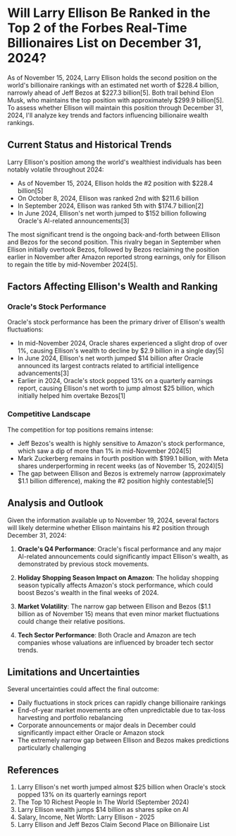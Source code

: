 # Will Larry Ellison Be Ranked in the Top 2 of the Forbes Real-Time Billionaires List on December 31, 2024?

As of November 15, 2024, Larry Ellison holds the second position on the world's billionaire rankings with an estimated net worth of $228.4 billion, narrowly ahead of Jeff Bezos at $227.3 billion[5]. Both trail behind Elon Musk, who maintains the top position with approximately $299.9 billion[5]. To assess whether Ellison will maintain this position through December 31, 2024, I'll analyze key trends and factors influencing billionaire wealth rankings.

## Current Status and Historical Trends

Larry Ellison's position among the world's wealthiest individuals has been notably volatile throughout 2024:

- As of November 15, 2024, Ellison holds the #2 position with $228.4 billion[5]
- On October 8, 2024, Ellison was ranked 2nd with $211.6 billion
- In September 2024, Ellison was ranked 5th with $174.7 billion[2]
- In June 2024, Ellison's net worth jumped to $152 billion following Oracle's AI-related announcements[3]

The most significant trend is the ongoing back-and-forth between Ellison and Bezos for the second position. This rivalry began in September when Ellison initially overtook Bezos, followed by Bezos reclaiming the position earlier in November after Amazon reported strong earnings, only for Ellison to regain the title by mid-November 2024[5].

## Factors Affecting Ellison's Wealth and Ranking

### Oracle's Stock Performance

Oracle's stock performance has been the primary driver of Ellison's wealth fluctuations:

- In mid-November 2024, Oracle shares experienced a slight drop of over 1%, causing Ellison's wealth to decline by $2.9 billion in a single day[5]
- In June 2024, Ellison's net worth jumped $14 billion after Oracle announced its largest contracts related to artificial intelligence advancements[3]
- Earlier in 2024, Oracle's stock popped 13% on a quarterly earnings report, causing Ellison's net worth to jump almost $25 billion, which initially helped him overtake Bezos[1]

### Competitive Landscape

The competition for top positions remains intense:

- Jeff Bezos's wealth is highly sensitive to Amazon's stock performance, which saw a dip of more than 1% in mid-November 2024[5]
- Mark Zuckerberg remains in fourth position with $199.1 billion, with Meta shares underperforming in recent weeks (as of November 15, 2024)[5]
- The gap between Ellison and Bezos is extremely narrow (approximately $1.1 billion difference), making the #2 position highly contestable[5]

## Analysis and Outlook

Given the information available up to November 19, 2024, several factors will likely determine whether Ellison maintains his #2 position through December 31, 2024:

1. **Oracle's Q4 Performance**: Oracle's fiscal performance and any major AI-related announcements could significantly impact Ellison's wealth, as demonstrated by previous stock movements.

2. **Holiday Shopping Season Impact on Amazon**: The holiday shopping season typically affects Amazon's stock performance, which could boost Bezos's wealth in the final weeks of 2024.

3. **Market Volatility**: The narrow gap between Ellison and Bezos ($1.1 billion as of November 15) means that even minor market fluctuations could change their relative positions.

4. **Tech Sector Performance**: Both Oracle and Amazon are tech companies whose valuations are influenced by broader tech sector trends.

## Limitations and Uncertainties

Several uncertainties could affect the final outcome:

- Daily fluctuations in stock prices can rapidly change billionaire rankings
- End-of-year market movements are often unpredictable due to tax-loss harvesting and portfolio rebalancing
- Corporate announcements or major deals in December could significantly impact either Oracle or Amazon stock
- The extremely narrow gap between Ellison and Bezos makes predictions particularly challenging

## References

1. Larry Ellison's net worth jumped almost $25 billion when Oracle's stock popped 13% on its quarterly earnings report
2. The Top 10 Richest People In The World (September 2024)
3. Larry Ellison wealth jumps $14 billion as shares spike on AI
4. Salary, Income, Net Worth: Larry Ellison - 2025
5. Larry Ellison and Jeff Bezos Claim Second Place on Billionaire List